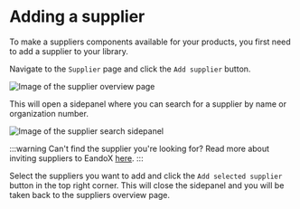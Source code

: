 # Adding a supplier

To make a suppliers components available for your products, you first need to add a supplier to your library.

Navigate to the `Supplier` page and click the `Add supplier` button.

![Image of the supplier overview page](/images/supplier/add-supplier-button.jpg)

This will open a sidepanel where you can search for a supplier by name or organization number.

![Image of the supplier search sidepanel](/images/supplier/add-supplier-modal.jpg)

:::warning Can't find the supplier you're looking for?
Read more about inviting suppliers to EandoX [here](/documentation/supplier/inviting-a-supplier).
:::

Select the suppliers you want to add and click the `Add selected supplier` button in the top right corner. This will close the sidepanel and you will be taken back to the suppliers overview page.
